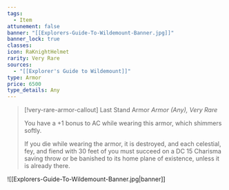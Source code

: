 ```yaml
---
tags:
  - Item
attunement: false
banner: "[[Explorers-Guide-To-Wildemount-Banner.jpg]]"
banner_lock: true
classes: 
icon: RaKnightHelmet
rarity: Very Rare
sources:
  - "[[Explorer's Guide to Wildemount]]"
type: Armor
price: 6500
type_details: Any
---
```

>[!very-rare-armor-callout] Last Stand Armor
>*Armor (Any), Very Rare*
>
>You have a +1 bonus to AC while wearing this armor, which shimmers softly.
>
>If you die while wearing the armor, it is destroyed, and each celestial, fey, and fiend with 30 feet of you must succeed on a DC 15 Charisma saving throw or be banished to its home plane of existence, unless it is already there.

![[Explorers-Guide-To-Wildemount-Banner.jpg|banner]]
